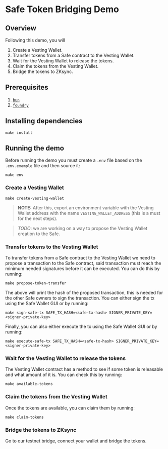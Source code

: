 # Safe Token Bridging Demo

## Overview

Following this demo, you will

1. Create a Vesting Wallet.
2. Transfer tokens from a Safe contract to the Vesting Wallet.
3. Wait for the Vesting Wallet to release the tokens.
4. Claim the tokens from the Vesting Wallet.
5. Bridge the tokens to ZKsync.

## Prerequisites

1. [`bun`](https://bun.sh/docs/installation)
2. [`foundry`](https://book.getfoundry.sh/getting-started/installation)

## Installing dependencies

```
make install
```

## Running the demo

Before running the demo you must create a `.env` file based on the `.env.example` file and then source it:

```
make env
```

### Create a Vesting Wallet

```
make create-vesting-wallet
```

> **NOTE:** After this, export an environment variable with the Vesting Wallet address with the name `VESTING_WALLET_ADDRESS` (this is a must for the next steps).

> *TODO*: we are working on a way to propose the Vesting Wallet creation to the Safe.

### Transfer tokens to the Vesting Wallet

To transfer tokens from a Safe contract to the Vesting Wallet we need to propose a transaction to the Safe contract, said transaction must reach the minimum needed signatures before it can be executed. You can do this by running:

```
make propose-token-transfer
```

The above will print the hash of the proposed transaction, this is needed for the other Safe owners to sign the transaction. You can either sign the tx using the Safe Wallet GUI or by running:

```
make sign-safe-tx SAFE_TX_HASH=<safe-tx-hash> SIGNER_PRIVATE_KEY=<signer-private-key>
```

Finally, you can also either execute the tx using the Safe Wallet GUI or by running:

```
make execute-safe-tx SAFE_TX_HASH=<safe-tx-hash> SIGNER_PRIVATE_KEY=<signer-private-key>
```

### Wait for the Vesting Wallet to release the tokens

The Vesting Wallet contract has a method to see if some token is releasable and what amount of it is. You can check this by running:

```
make available-tokens
```

### Claim the tokens from the Vesting Wallet

Once the tokens are available, you can claim them by running:

```
make claim-tokens
```

### Bridge the tokens to ZKsync

Go to our testnet bridge, connect your wallet and bridge the tokens.
